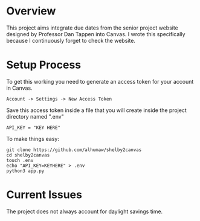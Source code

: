 # Overview

This project aims integrate due dates from the senior project website designed by Professor Dan Tappen into Canvas. 
I wrote this specifically because I continuously forget to check the website.

# Setup Process

To get this working you need to generate an access token for your account in Canvas.
```
Account -> Settings -> New Access Token
```
Save this access token inside a file that you will create inside the project directory named ".env"
```
API_KEY = "KEY HERE"
```

To make things easy:
```
git clone https://github.com/alhumaw/shelby2canvas
cd shelby2canvas
touch .env
echo "API_KEY=KEYHERE" > .env
python3 app.py
```

# Current Issues
The project does not always account for daylight savings time.

